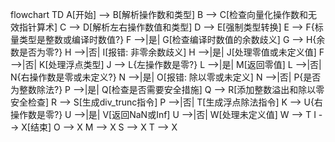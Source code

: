 flowchart TD
    A[开始] --> B[解析操作数和类型]
    B --> C[检查向量化操作数和无效指针算术]
    C --> D[解析左右操作数值和类型]
    D --> E[强制类型转换]
    E --> F{标量类型是整数或编译时数值?}
    F -->|是| G[检查编译时数值的余数歧义]
    G --> H{余数是否为零?}
    H -->|否| I[报错: 非零余数歧义]
    H -->|是| J[处理零值或未定义值]
    F -->|否| K[处理浮点类型]
    J --> L{左操作数是零?}
    L -->|是| M[返回零值]
    L -->|否| N{右操作数是零或未定义?}
    N -->|是| O[报错: 除以零或未定义]
    N -->|否| P{是否为整数除法?}
    P -->|是| Q[检查是否需要安全措施]
    Q --> R[添加整数溢出和除以零安全检查]
    R --> S[生成div_trunc指令]
    P -->|否| T[生成浮点除法指令]
    K --> U{右操作数是零?}
    U -->|是| V[返回NaN或Inf]
    U -->|否| W[处理未定义值]
    W --> T
    I --> X[结束]
    O --> X
    M --> X
    S --> X
    T --> X
